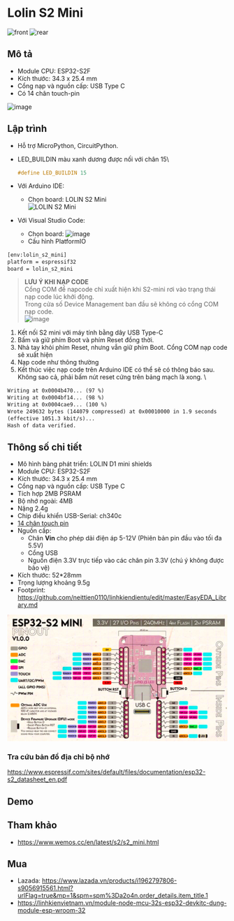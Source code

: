 # Lolin S2 Mini

 ![front](https://www.wemos.cc/en/latest/_static/boards/s2_mini_v1.0.0_1_16x16.jpg)
 ![rear](https://www.wemos.cc/en/latest/_images/s2_mini_v1.0.0_2_16x16.jpg)

## Mô tả

- Module CPU: ESP32-S2F
- Kích thước: 34.3 x 25.4 mm
- Cổng nạp và nguồn cấp: USB Type C
- Có 14 chân touch-pin

![image](https://www.wemos.cc/en/latest/_images/s2_mini_v1.0.0_4_16x9.jpg)

## Lập trình

- Hỗ trợ MicroPython, CircuitPython.
- LED_BUILDIN  màu xanh dương được nối với chân 15\

  ```C
  #define LED_BUILDIN 15
  ```

- Với Arduino IDE:
  - Chọn board: LOLIN S2 Mini \
 ![LOLIN S2 Mini](https://github.com/neittien0110/MCU/assets/8079397/4b1d4ec0-1c73-496e-97b4-28ca0eaae8c3)

- Với Visual Studio Code:
  - Chọn board: ![image](https://github.com/neittien0110/MCU/assets/8079397/f3888ef4-1e7d-43d8-9db7-f72375b806c1)
  - Cấu hình PlatformIO

```env
[env:lolin_s2_mini]
platform = espressif32
board = lolin_s2_mini
```

> **LƯU Ý KHI NẠP CODE** \
Cổng COM để napcode chỉ xuất hiện khi S2-mini rơi vào trạng thái nạp code lúc khởi động.  
Trong cửa số Device Management ban đầu sẽ không có cổng COM nạp code.\
![image](https://github.com/neittien0110/MCU/assets/8079397/7173f279-b22e-41ca-b5da-b7482cb5949e)

1. Kết nối S2 mini với máy tính bằng dây USB Type-C
2. Bấm và giữ phím Boot và phím Reset đồng thời.
3. Nhả tay khỏi phím Reset, nhưng vẫn giữ phím Boot.
   Cổng COM nạp code sẽ xuất hiện
4. Nạp code như thông thường
5. Kết thúc việc nạp code trên Arduino IDE có thể sẽ có thông báo sau. Không sao cả, phải bấm nút reset cứng trên bảng mạch là xong. \

  ```dos
  Writing at 0x0004b470... (97 %)
  Writing at 0x0004bf14... (98 %)
  Writing at 0x0004cae9... (100 %)
  Wrote 249632 bytes (144079 compressed) at 0x00010000 in 1.9 seconds (effective 1051.3 kbit/s)...
  Hash of data verified.
  ```

## Thông số chi tiết

- Mô hình bảng phát triển: LOLIN D1 mini shields
- Module CPU: ESP32-S2F
- Kích thước: 34.3 x 25.4 mm
- Cổng nạp và nguồn cấp: USB Type C
- Tích hợp 2MB PSRAM
- Bộ nhớ ngoài: 4MB
- Nặng 2.4g
- Chip điều khiển USB-Serial: ch340c
- [14 chân touch pin](https://docs.espressif.com/projects/esp-idf/en/stable/esp32s2/api-reference/peripherals/touch_pad.html)
- Nguồn cấp:
  - Chân **Vin** cho phép dải điện áp 5-12V (Phiên bản pin đầu vào tối đa 5.5V)
  - Cổng USB
  - Nguồn điện 3.3V trực tiếp vào các chân pin 3.3V (chú ý không được bảo vệ)
- Kích thước: 52*28mm
- Trọng lượng khoảng 9.5g
- Footprint: <https://github.com/neittien0110/linhkiendientu/edit/master/EasyEDA_Library.md>

![ESP32-S2 D1 mini pinout](../assets/esp32-s2_d1_mini_pinout.png)

### Tra cứu bản đồ địa chỉ bộ nhớ

<https://www.espressif.com/sites/default/files/documentation/esp32-s2_datasheet_en.pdf>

## Demo

## Tham khảo

 - <https://www.wemos.cc/en/latest/s2/s2_mini.html>

## Mua

- Lazada: <https://www.lazada.vn/products/i1962797806-s9056915561.html?urlFlag=true&mp=1&spm=spm%3Da2o4n.order_details.item_title.1>
- https://linhkienvietnam.vn/module-node-mcu-32s-esp32-devkitc-dung-module-esp-wroom-32
